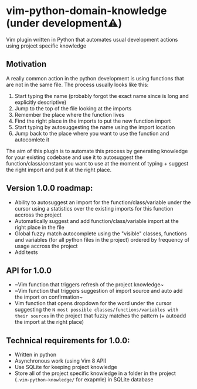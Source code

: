 # vim-python-domain-knowledge (under development⚠️)

Vim plugin written in Python that automates usual development actions using project specific knowledge

## Motivation

A really common action in the python development is using functions that are not in the same file. The process usually looks like this:

1. Start typing the name (probably forgot the exact name since is long and explicitly descriptive)
2. Jump to the top of the file looking at the imports
3. Remember the place where the function lives
4. Find the right place in the imports to put the new function import
5. Start typing by autosuggesting the name using the import location
6. Jump back to the place where you want to use the function and autocomlete it

The aim of this plugin is to automate this process by generating knowledge for your existing codebase and use it to autosuggest the function/class/constant you want to use at the moment of typing + suggest the right import and put it at the right place.

## Version 1.0.0 roadmap:

- Ability to autosuggest an import for the function/class/variable under the cursor using a statistics over the existing imports for this function accross the project
- Automatically suggest and add function/class/variable import at the right place in the file
- Global fuzzy match autocomplete using the "visible" classes, functions and variables (for all python files in the project) ordered by frequency of usage accross the project
- Add tests


## API for 1.0.0

- ~Vim function that triggers refresh of the project knowledge~
- ~Vim function that triggers suggestion of import source and auto add the import on confirmation~
- Vim function that opens dropdown for the word under the cursor suggesting the `N most possible classes/functions/variables with their sources` in the project that fuzzy matches the pattern (+ autoadd the import at the right place)

## Technical requirements for 1.0.0:

- Written in python
- Asynchronous work (using Vim 8 API)
- Use SQLite for keeping project knowledge
- Store all of the project specific knowledge in a folder in the project (`.vim-python-knowledge/` for exapmle) in SQLite database
